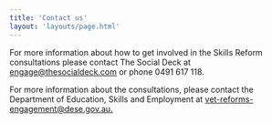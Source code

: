 ```yaml
---
title: 'Contact us'
layout: 'layouts/page.html'
---
```


For more information about how to get involved in the Skills Reform consultations please contact The Social Deck at engage@thesocialdeck.com or phone 0491 617 118.

For more information about the consultations, please contact the Department of Education, Skills and Employment at [vet-reforms-engagement@dese.gov.au.](mailto:vet-reforms-engagement@dese.gov.au)